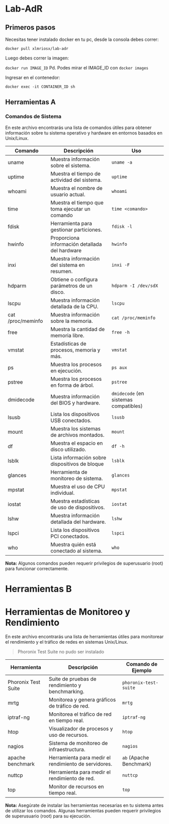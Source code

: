 # Lab-AdR
## Primeros pasos
Necesitas tener instalado docker en tu pc, desde la consola debes correr: 

`docker pull xlmriosx/lab-adr `

Luego debes correr la imagen:

`docker run IMAGE_ID` Pd. Podes mirar el IMAGE_ID con `docker images`

Ingresar en el contenedor:

`docker exec -it CONTAINER_ID sh`

## Herramientas A 

### Comandos de Sistema

En este archivo encontrarás una lista de comandos útiles para obtener información sobre tu sistema operativo y hardware en entornos basados en Unix/Linux.

| Comando             | Descripción                                   | Uso                           |
|---------------------|-----------------------------------------------|-------------------------------|
| uname               | Muestra información sobre el sistema.        | `uname -a`                    |
| uptime              | Muestra el tiempo de actividad del sistema.   | `uptime`                      |
| whoami              | Muestra el nombre de usuario actual.         | `whoami`                      |
| time                | Muestra el tiempo que toma ejecutar un comando| `time <comando>`              |
| fdisk               | Herramienta para gestionar particiones.       | `fdisk -l`                    |
| hwinfo              | Proporciona información detallada del hardware| `hwinfo`                      |
| inxi                | Muestra información del sistema en resumen.  | `inxi -F`                     |
| hdparm              | Obtiene o configura parámetros de un disco.   | `hdparm -I /dev/sdX`          |
| lscpu               | Muestra información detallada de la CPU.     | `lscpu`                       |
| cat /proc/meminfo   | Muestra información sobre la memoria.        | `cat /proc/meminfo`           |
| free                | Muestra la cantidad de memoria libre.        | `free -h`                     |
| vmstat              | Estadísticas de procesos, memoria y más.     | `vmstat`                      |
| ps                  | Muestra los procesos en ejecución.           | `ps aux`                      |
| pstree              | Muestra los procesos en forma de árbol.      | `pstree`                      |
| dmidecode           | Muestra información del BIOS y hardware.     | `dmidecode` (en sistemas compatibles)|
| lsusb               | Lista los dispositivos USB conectados.      | `lsusb`                       |
| mount               | Muestra los sistemas de archivos montados.   | `mount`                       |
| df                  | Muestra el espacio en disco utilizado.       | `df -h`                       |
| lsblk               | Lista información sobre dispositivos de bloque| `lsblk`                       |
| glances             | Herramienta de monitoreo de sistema.         | `glances`                     |
| mpstat              | Muestra el uso de CPU individual.            | `mpstat`                      |
| iostat              | Muestra estadísticas de uso de dispositivos. | `iostat`                      |
| lshw                | Muestra información detallada del hardware.  | `lshw`                        |
| lspci               | Lista los dispositivos PCI conectados.       | `lspci`                       |
| who                 | Muestra quién está conectado al sistema.     | `who`                         |

**Nota:** Algunos comandos pueden requerir privilegios de superusuario (root) para funcionar correctamente.


# Herramientas B
# Herramientas de Monitoreo y Rendimiento

En este archivo encontrarás una lista de herramientas útiles para monitorear el rendimiento y el tráfico de redes en sistemas Unix/Linux.
>Phoronix Test Suite no pudo ser instalado

| Herramienta         | Descripción                                           | Comando de Ejemplo         |
|---------------------|-------------------------------------------------------|----------------------------|
| Phoronix Test Suite | Suite de pruebas de rendimiento y benchmarking.      | `phoronix-test-suite`      |
| mrtg                | Monitorea y genera gráficos de tráfico de red.        | `mrtg`                     |
| iptraf-ng           | Monitorea el tráfico de red en tiempo real.           | `iptraf-ng`                |
| htop                | Visualizador de procesos y uso de recursos.           | `htop`                     |
| nagios              | Sistema de monitoreo de infraestructura.              | `nagios`                   |
| apache benchmark    | Herramienta para medir el rendimiento de servidores.  | `ab` (Apache Benchmark)    |
| nuttcp              | Herramienta para medir el rendimiento de red.         | `nuttcp`                   |
| top                 | Monitor de recursos en tiempo real.                  | `top`                      |

**Nota:** Asegúrate de instalar las herramientas necesarias en tu sistema antes de utilizar los comandos. Algunas herramientas pueden requerir privilegios de superusuario (root) para su ejecución.
